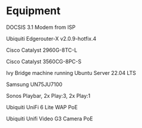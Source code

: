 # Equipment

DOCSIS 3.1 Modem from ISP

Ubiquiti Edgerouter-X v2.0.9-hotfix.4

Cisco Catalyst 2960G-8TC-L

Cisco Catalyst 3560CG-8PC-S

Ivy Bridge machine running Ubuntu Server 22.04 LTS

Samsung UN75JU7100

Sonos Playbar, 2x Play:3, 2x Play:1

Ubiquiti UniFi 6 Lite WAP PoE

Ubiquiti Unifi Video G3 Camera PoE
